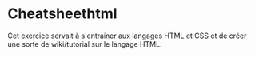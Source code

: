 # Cheatsheethtml
Cet exercice servait à s'entrainer aux langages HTML et CSS et de créer une sorte de wiki/tutorial sur le langage HTML.
